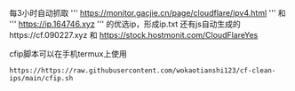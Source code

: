 每3小时自动抓取
'''
https://monitor.gacjie.cn/page/cloudflare/ipv4.html
'''
和
'''
 https://ip.164746.xyz
 '''
的优选ip，形成ip.txt 
还有js自动生成的https://cf.090227.xyz 和
https://stock.hostmonit.com/CloudFlareYes

cfip脚本可以在手机termux上使用
```
https://https://raw.githubusercontent.com/wokaotianshi123/cf-clean-ips/main/cfip.sh
```

